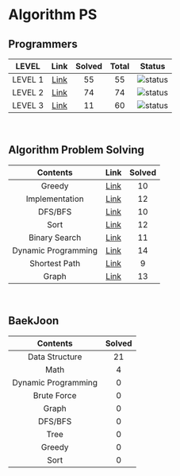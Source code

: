 # Algorithm PS

## Programmers

| LEVEL                          | Link    | Solved | Total |  Status             |
| :--------------------------: | :-----------:  | :---------:  | :------: |:---------------:|
| LEVEL 1 |  [Link](./programmers/level1/README.md) | 55 | 55 | ![status][Done] |
| LEVEL 2 |  [Link](./programmers/level2/README.md) | 74 | 74 | ![status][Done] |
| LEVEL 3 |  [Link](./programmers/level3/README.md) | 11 | 60 | ![status][Doing] |

</br>


## Algorithm Problem Solving

| Contents                          | Link    | Solved |
| :--------------------------: | :-----------:  | :---------:  |
| Greedy |  [Link](./Greedy/README.md) | 10 |
| Implementation |  [Link](./Implementation/README.md) | 12 |
| DFS/BFS |  [Link](./DFS-BFS/README.md) | 10 |
| Sort |  [Link](./Sort/README.md) | 12 |
| Binary Search |  [Link](./Binary%20Search/README.md) | 11 |
| Dynamic Programming |  [Link](./Dynamic%20Programming/README.md) | 14 |
| Shortest Path |  [Link](./Shortest%20Path/README.md) | 9 |
| Graph |  [Link](./Graph/README.md) | 13 |

<br>


## BaekJoon
| Contents                        | Solved |
| :--------------------------: |  :---------:  |
| Data Structure | 21 |
| Math | 4 |
| Dynamic Programming | 0 |
| Brute Force | 0 |
| Graph | 0 |
| DFS/BFS | 0 |
| Tree | 0 |
| Greedy | 0 |
| Sort | 0 |

<br>


[DOING]: https://img.shields.io/badge/-DOING-31AE0F
[DONE]: https://img.shields.io/badge/-DONE-0885CC

